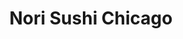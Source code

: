 ---
layout: place
title: "Nori Sushi Chicago"
permalink: /illinois/chicago/nori-sushi-chicago.html
stateAbbr: IL
stateName: Illinois
cityName: Chicago
seo:
  name: "Nori Sushi Chicago"
  type: Restaurant
  links: https://www.norichicago.com/menus/lakeview-menu
description: "Creative rolls are served at this busy Japanese restaurant with a bring your own beverage policy. Looking for sushi in Chicago, Illinois? Check out Nori Sush..."
place_id: ChIJ44ZvKQHTD4gRRr2X2NupaWc
photos:
  - name: >-
      places/ChIJ44ZvKQHTD4gRRr2X2NupaWc/photos/AeeoHcKHKXCtrbz1Nyv9SU30rUFW4qN8C1FtopWl_kS71JBVrgGzoV25DioPx2GvITBPpaGF9crGbVlxTp8Vucf2FgNq3MEW7ZSDzT5XIHVZYiQdueuoixZjUK09FlrANKsGXK0JPqeB9UnwFWpbqb4JADRA2EcUISCmkLdzZaANPIlJ6X8FAOAouoUv71nyb6_nnzH80zPMMNHVwC7n1lMIeQMH2PjUUcZg4mHhi_3OM5_iS-Y44bAvlE9VQBUbW3LxRFmXLU6Is_6fpRyUDZT5eLnylqlNcjxRBauIxx3yXBtz4g
    widthPx: 3024
    heightPx: 1702
    authorAttributions:
      - displayName: Nori Sushi Chicago
        uri: https://maps.google.com/maps/contrib/118294663209334573069
        photoUri: >-
          https://lh3.googleusercontent.com/a-/ALV-UjU1bs31CLspu-b44CWj5okYoYRripAntnyo2gyBNobhmuqRMc-4=s100-p-k-no-mo
    flagContentUri: >-
      https://www.google.com/local/imagery/report/?cb_client=maps_api_places.places_api&image_key=!1e10!2sAF1QipNK-YwUT-k1yUZI3wHmjL1tzRG4MK5VWKaWf1_B&hl=en-US
    googleMapsUri: >-
      https://www.google.com/maps/place//data=!3m4!1e2!3m2!1sAF1QipNK-YwUT-k1yUZI3wHmjL1tzRG4MK5VWKaWf1_B!2e10!4m2!3m1!1s0x880fd301296f86e3:0x6769a9dbd897bd46
  - name: >-
      places/ChIJ44ZvKQHTD4gRRr2X2NupaWc/photos/AeeoHcL84RNTCpkLBQooduJ9VbIrpo29pyzbnR4AJ2_Jil-wdpyIB-NIO0aMZTrLr_Ghv0YW1csSiXudrVWRL6DQfVW591X4EtZlcn9__CF355Xe7doDA6gYXwPC4sNZ4jr_yDviL4aqXIS7T-Zwai1eAXKyaspoEYZgwAZMGCXU4KIDJ1NWiEQWlvnRIdLkuGtBxw_mY7-hf5f8c8XnmsV2ykGqH4T8wBijcA7PJR-d_QfcO3txWvHdkaKnpIcDsUi-rS5SQ-ViczhRLQRJvA5P8lCk3ksLjdvaWrD85buASWIklw
    widthPx: 2770
    heightPx: 2770
    authorAttributions:
      - displayName: Nori Sushi Chicago
        uri: https://maps.google.com/maps/contrib/118294663209334573069
        photoUri: >-
          https://lh3.googleusercontent.com/a-/ALV-UjU1bs31CLspu-b44CWj5okYoYRripAntnyo2gyBNobhmuqRMc-4=s100-p-k-no-mo
    flagContentUri: >-
      https://www.google.com/local/imagery/report/?cb_client=maps_api_places.places_api&image_key=!1e10!2sAF1QipPV4y9W2Wj361v5UzFEAaT2cLJT-OBzkiZEv6SD&hl=en-US
    googleMapsUri: >-
      https://www.google.com/maps/place//data=!3m4!1e2!3m2!1sAF1QipPV4y9W2Wj361v5UzFEAaT2cLJT-OBzkiZEv6SD!2e10!4m2!3m1!1s0x880fd301296f86e3:0x6769a9dbd897bd46
  - name: >-
      places/ChIJ44ZvKQHTD4gRRr2X2NupaWc/photos/AeeoHcKKD4yHRNKoXiBFl6Xh9d7ZOk__r30KCfy2g2ifGWTfxpxnusnWv0FgjkaxvB43LTdV2BXqH0FGLKQaWJwicul40UGB3BI7hqS8V2bbDlCbBXl27RPficWos5EX9R6zTCJ378MN3hfSzX5MIBGcvZJjyYbUt-K7Zuc2Rm-vGDyqW866_6WiyreDR_3sEXUO9QU6J-heOlxiQwpCJgkBU6RPb5UG4GVud1k3XPDhSqqz6YWva-wIC7CnkceIvrXviRnasssJoFGM6o-zKAR2ZmtoJwkTP_vBx24LV4gRN2A_Hw
    widthPx: 2818
    heightPx: 3757
    authorAttributions:
      - displayName: Nori Sushi Chicago
        uri: https://maps.google.com/maps/contrib/118294663209334573069
        photoUri: >-
          https://lh3.googleusercontent.com/a-/ALV-UjU1bs31CLspu-b44CWj5okYoYRripAntnyo2gyBNobhmuqRMc-4=s100-p-k-no-mo
    flagContentUri: >-
      https://www.google.com/local/imagery/report/?cb_client=maps_api_places.places_api&image_key=!1e10!2sAF1QipOG1ZdAxUMZK1HYtzJQG41rj0Ezqpl4klAuaqnR&hl=en-US
    googleMapsUri: >-
      https://www.google.com/maps/place//data=!3m4!1e2!3m2!1sAF1QipOG1ZdAxUMZK1HYtzJQG41rj0Ezqpl4klAuaqnR!2e10!4m2!3m1!1s0x880fd301296f86e3:0x6769a9dbd897bd46
  - name: >-
      places/ChIJ44ZvKQHTD4gRRr2X2NupaWc/photos/AeeoHcImCzMKQKtnIViLu2BcestMzWFQjJ3xKeRpP15QtJ0Q-7qUGyur0d5Z2KqW6wmsZTiFRL4Ezy47sN1Fh9vV_OcVLV0_NqV1UTexBL_Ft2cg-oPju1DXy3MAtM0wz1UbnKd_Od5t1i4YaQDKVBlEwS2USqZLI5ZMJIeypCyrTfEZS5WZ7KzKIjG9_KupgJYCD43ewEFyeFdLHhRZSCrcffs9RdycvbI3xgv3qz0dtnfjjjOydxTUBofuKKZ_rps8-Z85n_ZoMYMBITWXmEXG2wzaHBJTpuWIZjBh10HjcH-Mmw
    widthPx: 3024
    heightPx: 3024
    authorAttributions:
      - displayName: Nori Sushi Chicago
        uri: https://maps.google.com/maps/contrib/118294663209334573069
        photoUri: >-
          https://lh3.googleusercontent.com/a-/ALV-UjU1bs31CLspu-b44CWj5okYoYRripAntnyo2gyBNobhmuqRMc-4=s100-p-k-no-mo
    flagContentUri: >-
      https://www.google.com/local/imagery/report/?cb_client=maps_api_places.places_api&image_key=!1e10!2sAF1QipOrZ4CdZ7Y_vcs8TYWfxaEwyfoJUk0xFAgV-QeP&hl=en-US
    googleMapsUri: >-
      https://www.google.com/maps/place//data=!3m4!1e2!3m2!1sAF1QipOrZ4CdZ7Y_vcs8TYWfxaEwyfoJUk0xFAgV-QeP!2e10!4m2!3m1!1s0x880fd301296f86e3:0x6769a9dbd897bd46
  - name: >-
      places/ChIJ44ZvKQHTD4gRRr2X2NupaWc/photos/AeeoHcIFXxxXyloV51toCUNZSge0KCmNg6cEIm7k6oiWoxGE3JS6gutDlE2AMChOvgCO5cLQJU2HVnouihymsdntYJ0yxM7hXMkqo3hG6TjD8ercvWwx13clUYjYtzBsa5bQd4rA1TMiNKJ4EOV1hpIxJ628ZEX1uiT4-cNmtlvk8JF9PeJlDFBqAn6heQ8WTIB558IFXBtGqZX7FRerpr63N9s3KVYUi1ARCFa9ZPMSq8b2YOIZEym8diuiGAT7BrXM6TdRorcs3wE4WmTjO9R13Qb63IjvQ63CldvwtCyw8A7d7Q
    widthPx: 3024
    heightPx: 3025
    authorAttributions:
      - displayName: Nori Sushi Chicago
        uri: https://maps.google.com/maps/contrib/118294663209334573069
        photoUri: >-
          https://lh3.googleusercontent.com/a-/ALV-UjU1bs31CLspu-b44CWj5okYoYRripAntnyo2gyBNobhmuqRMc-4=s100-p-k-no-mo
    flagContentUri: >-
      https://www.google.com/local/imagery/report/?cb_client=maps_api_places.places_api&image_key=!1e10!2sAF1QipNklebWilXYT3mtdY8bdl2Sa89w-yjaJ0Vc4vqM&hl=en-US
    googleMapsUri: >-
      https://www.google.com/maps/place//data=!3m4!1e2!3m2!1sAF1QipNklebWilXYT3mtdY8bdl2Sa89w-yjaJ0Vc4vqM!2e10!4m2!3m1!1s0x880fd301296f86e3:0x6769a9dbd897bd46
  - name: >-
      places/ChIJ44ZvKQHTD4gRRr2X2NupaWc/photos/AeeoHcKDOklkKSKwRgBnf7GOJf0atGe0i7atQYo6c6OzJM5WIgq54MwOopzYOTC1FEpB7DJtd1Aq4aR7gBfAlpbF9KGqHB6IQRj0pdumzrwkxdNsb00k6LBIncgtRN0jwYcWZsqZUi1Y5fqebs8G9mmdboaktuOwVqk0FLXg7ImFiF8_dG7OqSbUpRn67_xd6Ev81rNOk9poEBt0CVIMHLxaL8lvFXjYrO6S5enbP_JoFWcRQp0ZkKxdSOaFM2D982-WVS2lcIZMescvHpXoJfRWawj2XM9vWXVghtOTyBvZgm7QIA
    widthPx: 1536
    heightPx: 1152
    authorAttributions:
      - displayName: Nori Sushi Chicago
        uri: https://maps.google.com/maps/contrib/118294663209334573069
        photoUri: >-
          https://lh3.googleusercontent.com/a-/ALV-UjU1bs31CLspu-b44CWj5okYoYRripAntnyo2gyBNobhmuqRMc-4=s100-p-k-no-mo
    flagContentUri: >-
      https://www.google.com/local/imagery/report/?cb_client=maps_api_places.places_api&image_key=!1e10!2sAF1QipPSk55K5JR9vNRxXisJ3sy8eBqBWHc5HDUsj0to&hl=en-US
    googleMapsUri: >-
      https://www.google.com/maps/place//data=!3m4!1e2!3m2!1sAF1QipPSk55K5JR9vNRxXisJ3sy8eBqBWHc5HDUsj0to!2e10!4m2!3m1!1s0x880fd301296f86e3:0x6769a9dbd897bd46
  - name: >-
      places/ChIJ44ZvKQHTD4gRRr2X2NupaWc/photos/AeeoHcKg1FUvg-Jj_tn3e9bYbH2uaOXhU0tyA_sUinAa-JmqzbOUqCsmmSTilACqzJoGGD3CiJfYcKtlrGbWrcRpeKOXcA8IqUUuBDtbKPHUeiVwiiYQiX3fvwHLw6-7F6OJuepqtEIKFzaS62NXPpOekoW1Lai9lGISqQhGLrPzqnj67rt3kkw6QSOHHIdzmFf1KBaFpYwtdeMQolOAwaht0ZyikRxeVfRp2KiABO-gHCk8co44X5QKaoH0VhnSZE8uigLVs7bzVp83Pjk60BOwlkAmkX-RpBJV1xLk0Tn6Cj7HRg
    widthPx: 3600
    heightPx: 4800
    authorAttributions:
      - displayName: Nori Sushi Chicago
        uri: https://maps.google.com/maps/contrib/118294663209334573069
        photoUri: >-
          https://lh3.googleusercontent.com/a-/ALV-UjU1bs31CLspu-b44CWj5okYoYRripAntnyo2gyBNobhmuqRMc-4=s100-p-k-no-mo
    flagContentUri: >-
      https://www.google.com/local/imagery/report/?cb_client=maps_api_places.places_api&image_key=!1e10!2sAF1QipOrhdoNv7J-wVYayfg1fQ2zqFmHZNiYzllJO5Vg&hl=en-US
    googleMapsUri: >-
      https://www.google.com/maps/place//data=!3m4!1e2!3m2!1sAF1QipOrhdoNv7J-wVYayfg1fQ2zqFmHZNiYzllJO5Vg!2e10!4m2!3m1!1s0x880fd301296f86e3:0x6769a9dbd897bd46
  - name: >-
      places/ChIJ44ZvKQHTD4gRRr2X2NupaWc/photos/AeeoHcKrhvCnZOSULPTOwLXKoyUP70nx5HxlzyMtuYLgQUdBap5pwll8o4ljaDfyM4RkCR6-mM36jaBftQtH155amkiDO1dFgsRGKvqXrRyB1p3m3SejChf_VYmRsysRiSqDoL1Kx4Dq33_FhCiqAPyIreJCGa6E_Rr7mj__mO1649xlCqYXQUxxB6ezKc1ZU8STRyUOU9zOEe_kR-9vIdqecROwXAHdF1A4ig-o6rR2gSq3syRq5dCcYksK17Z45NUi4IQJW_xWA6towmI3b4jggGLRgzvPmTNVP36moqEMJqj9BA
    widthPx: 4032
    heightPx: 3024
    authorAttributions:
      - displayName: Nori Sushi Chicago
        uri: https://maps.google.com/maps/contrib/118294663209334573069
        photoUri: >-
          https://lh3.googleusercontent.com/a-/ALV-UjU1bs31CLspu-b44CWj5okYoYRripAntnyo2gyBNobhmuqRMc-4=s100-p-k-no-mo
    flagContentUri: >-
      https://www.google.com/local/imagery/report/?cb_client=maps_api_places.places_api&image_key=!1e10!2sAF1QipML5lFDaibRVYZBvd_Q7r1BMEoBgjWO6vBda_FX&hl=en-US
    googleMapsUri: >-
      https://www.google.com/maps/place//data=!3m4!1e2!3m2!1sAF1QipML5lFDaibRVYZBvd_Q7r1BMEoBgjWO6vBda_FX!2e10!4m2!3m1!1s0x880fd301296f86e3:0x6769a9dbd897bd46
  - name: >-
      places/ChIJ44ZvKQHTD4gRRr2X2NupaWc/photos/AeeoHcIuLthVeKSDADNS9kAX2hok-1IVxvr7HKcPJCnOYCzLa2knHtIdF9zo-gjIhHylryZbRCFE3b3lFFD1oKhD_Dhg_Z7HRb6UBxoMkR6xkNY-zgl5P6fieBAL3U4DCX9d0H58NG_p31K_NM1KS7iVF0TGO6GjyQKi_eVW_Dh_kxN8GIl8eE_akNz-M5TWMyWdzT8zGFw1g-Q08af9ks8lzO0cRnpPW7XV-Bxy5yOZFVu-DN729Tm0Kazw8KLCEUETKU4lEL8bnqv8ktuNppuWjBK3P88IIpV9oB0Icmr7o_Yrtg
    widthPx: 1537
    heightPx: 1537
    authorAttributions:
      - displayName: Nori Sushi Chicago
        uri: https://maps.google.com/maps/contrib/118294663209334573069
        photoUri: >-
          https://lh3.googleusercontent.com/a-/ALV-UjU1bs31CLspu-b44CWj5okYoYRripAntnyo2gyBNobhmuqRMc-4=s100-p-k-no-mo
    flagContentUri: >-
      https://www.google.com/local/imagery/report/?cb_client=maps_api_places.places_api&image_key=!1e10!2sAF1QipMr7--cpn7PCgi0R23x-q2lUOOof0OOnpxz5RtR&hl=en-US
    googleMapsUri: >-
      https://www.google.com/maps/place//data=!3m4!1e2!3m2!1sAF1QipMr7--cpn7PCgi0R23x-q2lUOOof0OOnpxz5RtR!2e10!4m2!3m1!1s0x880fd301296f86e3:0x6769a9dbd897bd46
  - name: >-
      places/ChIJ44ZvKQHTD4gRRr2X2NupaWc/photos/AeeoHcJm_oKWmOHiZryBJlwTD63MaoO52EwsaUMarUbMlMLrRGPmFM6XOkmRUFjpLgFLsItMmy1aUrEenldt-xYNMtPZDF17DMNTpuKJ6vp_cq_Zrw1SKcLgqk9qVdMRoP4s80_Zprbjpt8g58QbE9OS9Sc2OOlxnf1JgaXMBsaxYA0okkKI_IC7H22CWAUb0dT_VqXVEoEjf2IvSf14Ye3jLjYX5GSzqV-tIdABAkT4MBmc491Qf15VayecVBwGQCyQQIhL6gtos51Q2upw_e-W_zw6KdEh2AyxVPDOLzmxFeqQWA
    widthPx: 3024
    heightPx: 3024
    authorAttributions:
      - displayName: Nori Sushi Chicago
        uri: https://maps.google.com/maps/contrib/118294663209334573069
        photoUri: >-
          https://lh3.googleusercontent.com/a-/ALV-UjU1bs31CLspu-b44CWj5okYoYRripAntnyo2gyBNobhmuqRMc-4=s100-p-k-no-mo
    flagContentUri: >-
      https://www.google.com/local/imagery/report/?cb_client=maps_api_places.places_api&image_key=!1e10!2sAF1QipOOFgeXIbHvkropOpEXzNAQ0-4RVRIB8r4I_wab&hl=en-US
    googleMapsUri: >-
      https://www.google.com/maps/place//data=!3m4!1e2!3m2!1sAF1QipOOFgeXIbHvkropOpEXzNAQ0-4RVRIB8r4I_wab!2e10!4m2!3m1!1s0x880fd301296f86e3:0x6769a9dbd897bd46
address: 954 W Diversey Pkwy, Chicago, IL 60614, USA
street: 954 W Diversey Pkwy
city: Chicago
state: IL
zip: '60614'
country: USA
neighborhood: Lake View East
latitude: '41.932805'
longitude: '-87.653603'
accessibility_options:
  wheelchairAccessibleParking: false
  wheelchairAccessibleEntrance: true
  wheelchairAccessibleRestroom: true
  wheelchairAccessibleSeating: true
business_status: OPERATIONAL
name: Nori Sushi Chicago
google_maps_links:
  directionsUri: >-
    https://www.google.com/maps/dir//''/data=!4m7!4m6!1m1!4e2!1m2!1m1!1s0x880fd301296f86e3:0x6769a9dbd897bd46!3e0
  placeUri: https://maps.google.com/?cid=7451673820157951302
  writeAReviewUri: >-
    https://www.google.com/maps/place//data=!4m3!3m2!1s0x880fd301296f86e3:0x6769a9dbd897bd46!12e1
  reviewsUri: >-
    https://www.google.com/maps/place//data=!4m4!3m3!1s0x880fd301296f86e3:0x6769a9dbd897bd46!9m1!1b1
  photosUri: >-
    https://www.google.com/maps/place//data=!4m3!3m2!1s0x880fd301296f86e3:0x6769a9dbd897bd46!10e5
primary_type: Sushi Restaurant
opening_hours:
  regular: null
  current: null
secondary_opening_hours:
  regular:
    weekdayDescriptions: null
    type: null
  current:
    weekdayDescriptions: null
    type: null
phone: (773) 904-1000
price_level: PRICE_LEVEL_MODERATE
price_range: $20 &ndash; $30
rating: '4.5'
rating_count: 270
website: https://www.norichicago.com/menus/lakeview-menu
reviews:
  - name: >-
      places/ChIJ44ZvKQHTD4gRRr2X2NupaWc/reviews/ChZDSUhNMG9nS0VJQ0FnSURYaXMtRlhnEAE
    relativePublishTimeDescription: 5 months ago
    rating: 5
    text:
      text: >-
        Love the DJ on Friday nights!  Sushi is really good!  Totally try the
        spicy fire ball for an appetizer and live me the fire dragon maki!!!
      languageCode: en
    originalText:
      text: >-
        Love the DJ on Friday nights!  Sushi is really good!  Totally try the
        spicy fire ball for an appetizer and live me the fire dragon maki!!!
      languageCode: en
    authorAttribution:
      displayName: Scott Ginnett
      uri: https://www.google.com/maps/contrib/116054492700284865133/reviews
      photoUri: >-
        https://lh3.googleusercontent.com/a/ACg8ocI6AP_-SgxSwgFhcm8bb8F4LS47Y-fIhRMRttL8VDvSciiofQ=s128-c0x00000000-cc-rp-mo
    publishTime: '2024-10-26T00:43:05.520221Z'
    flagContentUri: >-
      https://www.google.com/local/review/rap/report?postId=ChZDSUhNMG9nS0VJQ0FnSURYaXMtRlhnEAE&d=17924085&t=1
    googleMapsUri: >-
      https://www.google.com/maps/reviews/data=!4m6!14m5!1m4!2m3!1sChZDSUhNMG9nS0VJQ0FnSURYaXMtRlhnEAE!2m1!1s0x880fd301296f86e3:0x6769a9dbd897bd46
  - name: >-
      places/ChIJ44ZvKQHTD4gRRr2X2NupaWc/reviews/ChZDSUhNMG9nS0VJQ0FnSUR5bU1EdEJ3EAE
    relativePublishTimeDescription: 8 months ago
    rating: 5
    text:
      text: >-
        Edit : Come back again for over a year since we moved out from the
        neighborhood

        Never disappointed, friendly service, better ambience they added more
        details about lighting and hanging plants on the lights. Super cute
        decor and more cozy vibes. I’m glad that they didn’t change the menu
        much but they have full bar service now! Cockage fee is for byob but
        that is fair for me cuz we still save $$ and be able to order more sushi
        ! Spicy udon stir fried is our go-to! Well done Nori!


        Cute little sushi restaurant in Lakeview!!! My favorite are Sakura maki
        and Spicy octopus maki. My husband always gets Sushi entree. We love
        tuna Tatar appetizer  and spicy miso. They used to be BYOB  but if you
        bring your own they only charge for $5! And open it for you with real
        wine glasses not tacky wine glasses from BYOB places.

        FYI they do offer Japanese beer on the tap:) but too bad that half off
        Monday no longer exist but who know?? After they fully back open for
        dine in again !?!?
      languageCode: en
    originalText:
      text: >-
        Edit : Come back again for over a year since we moved out from the
        neighborhood

        Never disappointed, friendly service, better ambience they added more
        details about lighting and hanging plants on the lights. Super cute
        decor and more cozy vibes. I’m glad that they didn’t change the menu
        much but they have full bar service now! Cockage fee is for byob but
        that is fair for me cuz we still save $$ and be able to order more sushi
        ! Spicy udon stir fried is our go-to! Well done Nori!


        Cute little sushi restaurant in Lakeview!!! My favorite are Sakura maki
        and Spicy octopus maki. My husband always gets Sushi entree. We love
        tuna Tatar appetizer  and spicy miso. They used to be BYOB  but if you
        bring your own they only charge for $5! And open it for you with real
        wine glasses not tacky wine glasses from BYOB places.

        FYI they do offer Japanese beer on the tap:) but too bad that half off
        Monday no longer exist but who know?? After they fully back open for
        dine in again !?!?
      languageCode: en
    authorAttribution:
      displayName: JT C
      uri: https://www.google.com/maps/contrib/115089074504681149065/reviews
      photoUri: >-
        https://lh3.googleusercontent.com/a-/ALV-UjV6a0cDbcDmvdTlrJ27hyLMBkJ8kST2MzaEBnwMSDnsNxPcQCrhXA=s128-c0x00000000-cc-rp-mo-ba2
    publishTime: '2024-08-09T02:38:52.103979Z'
    flagContentUri: >-
      https://www.google.com/local/review/rap/report?postId=ChZDSUhNMG9nS0VJQ0FnSUR5bU1EdEJ3EAE&d=17924085&t=1
    googleMapsUri: >-
      https://www.google.com/maps/reviews/data=!4m6!14m5!1m4!2m3!1sChZDSUhNMG9nS0VJQ0FnSUR5bU1EdEJ3EAE!2m1!1s0x880fd301296f86e3:0x6769a9dbd897bd46
  - name: >-
      places/ChIJ44ZvKQHTD4gRRr2X2NupaWc/reviews/ChdDSUhNMG9nS0VJQ0FnSUNfcXJHT2dnRRAB
    relativePublishTimeDescription: 2 months ago
    rating: 5
    text:
      text: >-
        I can't say enough great things about this restaurant. So grateful to
        have found this wonderful place. The food is delicious! The service is
        top notch, and the owners are so friendly and so very thoughtful. Theres
        even amazing vegetarian options, which are so tasty! Highly recommend
        Nori & this location.
      languageCode: en
    originalText:
      text: >-
        I can't say enough great things about this restaurant. So grateful to
        have found this wonderful place. The food is delicious! The service is
        top notch, and the owners are so friendly and so very thoughtful. Theres
        even amazing vegetarian options, which are so tasty! Highly recommend
        Nori & this location.
      languageCode: en
    authorAttribution:
      displayName: Sahar Eftekhar
      uri: https://www.google.com/maps/contrib/105806224068000369027/reviews
      photoUri: >-
        https://lh3.googleusercontent.com/a-/ALV-UjVOzz1Ad290UStDl90TjJYgeFqD9X2-BmDlWkMH2ztdNv8X9ace=s128-c0x00000000-cc-rp-mo
    publishTime: '2025-01-15T02:38:49.492995Z'
    flagContentUri: >-
      https://www.google.com/local/review/rap/report?postId=ChdDSUhNMG9nS0VJQ0FnSUNfcXJHT2dnRRAB&d=17924085&t=1
    googleMapsUri: >-
      https://www.google.com/maps/reviews/data=!4m6!14m5!1m4!2m3!1sChdDSUhNMG9nS0VJQ0FnSUNfcXJHT2dnRRAB!2m1!1s0x880fd301296f86e3:0x6769a9dbd897bd46
  - name: >-
      places/ChIJ44ZvKQHTD4gRRr2X2NupaWc/reviews/ChdDSUhNMG9nS0VJQ0FnSUNlaGZlNmx3RRAB
    relativePublishTimeDescription: 2 years ago
    rating: 4
    text:
      text: >-
        This was my first time here. We ordered seaweed salad, miso soup, unagi
        cucumber sushi, sweet potato tempura, crispy tofu, garlic rice tofu.

        The service was amazing and the food was hot and good. Overall, I
        recommend going here for a casual night. You won’t regret. I have just
        had better sushi. The miso soup was my favorite
      languageCode: en
    originalText:
      text: >-
        This was my first time here. We ordered seaweed salad, miso soup, unagi
        cucumber sushi, sweet potato tempura, crispy tofu, garlic rice tofu.

        The service was amazing and the food was hot and good. Overall, I
        recommend going here for a casual night. You won’t regret. I have just
        had better sushi. The miso soup was my favorite
      languageCode: en
    authorAttribution:
      displayName: Kriti Gena
      uri: https://www.google.com/maps/contrib/112816874842461998447/reviews
      photoUri: >-
        https://lh3.googleusercontent.com/a-/ALV-UjXgvwRq0hCWwX2zYE2SseC6cITlVam3QyQx1HWq1UnPLzD7L59dOA=s128-c0x00000000-cc-rp-mo-ba3
    publishTime: '2022-09-19T00:18:01.540534Z'
    flagContentUri: >-
      https://www.google.com/local/review/rap/report?postId=ChdDSUhNMG9nS0VJQ0FnSUNlaGZlNmx3RRAB&d=17924085&t=1
    googleMapsUri: >-
      https://www.google.com/maps/reviews/data=!4m6!14m5!1m4!2m3!1sChdDSUhNMG9nS0VJQ0FnSUNlaGZlNmx3RRAB!2m1!1s0x880fd301296f86e3:0x6769a9dbd897bd46
  - name: >-
      places/ChIJ44ZvKQHTD4gRRr2X2NupaWc/reviews/ChdDSUhNMG9nS0VJQ0FnSURudjZtU3lnRRAB
    relativePublishTimeDescription: 6 months ago
    rating: 5
    text:
      text: >-
        Best sushi I have ever had. Absolutely delicious. Went on a Friday night
        and they had a DJ who was amazing. The service was outstanding. Can’t
        say enough. It was a great experience.
      languageCode: en
    originalText:
      text: >-
        Best sushi I have ever had. Absolutely delicious. Went on a Friday night
        and they had a DJ who was amazing. The service was outstanding. Can’t
        say enough. It was a great experience.
      languageCode: en
    authorAttribution:
      displayName: Dana Ginnett
      uri: https://www.google.com/maps/contrib/108232097023359351341/reviews
      photoUri: >-
        https://lh3.googleusercontent.com/a/ACg8ocImbZoe7NTHBSYHxvMaOu3CdK7ZCeCPrI88OPBH43p1kFMZFQ=s128-c0x00000000-cc-rp-mo
    publishTime: '2024-10-12T00:25:35.280654Z'
    flagContentUri: >-
      https://www.google.com/local/review/rap/report?postId=ChdDSUhNMG9nS0VJQ0FnSURudjZtU3lnRRAB&d=17924085&t=1
    googleMapsUri: >-
      https://www.google.com/maps/reviews/data=!4m6!14m5!1m4!2m3!1sChdDSUhNMG9nS0VJQ0FnSURudjZtU3lnRRAB!2m1!1s0x880fd301296f86e3:0x6769a9dbd897bd46
parking_options: null
payment_options:
  acceptsCreditCards: true
  acceptsDebitCards: true
  acceptsCashOnly: false
  acceptsNfc: false
allow_dogs: null
curbside_pickup: true
delivery: true
dine_in: true
good_for_children: null
good_for_groups: true
good_for_sports: false
live_music: false
menu_for_children: false
outdoor_seating: false
reservable: true
restroom: true
serves_beer: true
serves_breakfast: false
serves_brunch: false
serves_cocktails: true
serves_coffee: null
serves_dinner: true
serves_dessert: true
serves_lunch: true
serves_vegetarian_food: true
serves_wine: true
takeout: true
summary: >-
  Creative rolls are served at this busy Japanese restaurant with a bring your
  own beverage policy.

---